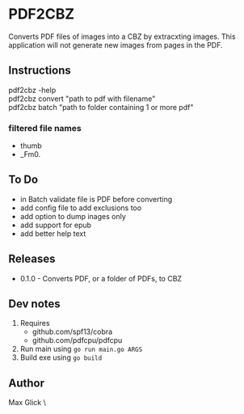 # PDF2CBZ
Converts PDF files of images into a CBZ by extracxting images. 
This application will not generate new images from pages in the PDF.

## Instructions
pdf2cbz -help
\
pdf2cbz convert "path to pdf with filename"
\
pdf2cbz batch "path to folder containing 1 or more pdf"

### filtered file names
- thumb
- _Fm0.

## To Do
 - in Batch validate file is PDF before converting
 - add config file to add exclusions too
 - add option to dump inages only
 - add support for epub
 - add better help text

## Releases
 - 0.1.0 - Converts PDF, or a folder of PDFs, to CBZ

## Dev notes
1. Requires
   - github.com/spf13/cobra
   - github.com/pdfcpu/pdfcpu
2. Run main using `go run main.go ARGS`
3. Build exe using `go build`

## Author
Max Glick \